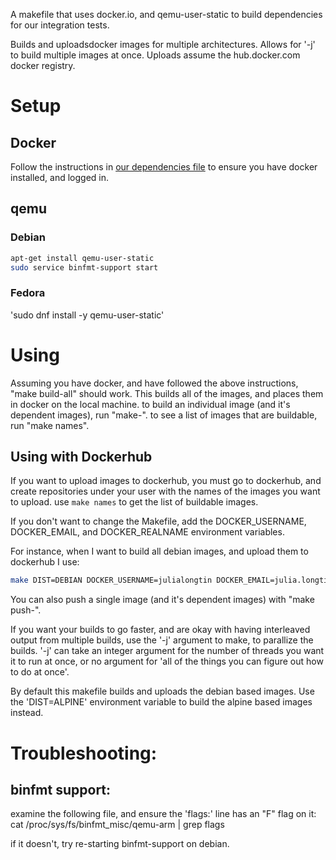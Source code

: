 A makefile that uses docker.io, and qemu-user-static to build dependencies for our integration tests.

Builds and uploadsdocker images for multiple architectures. Allows for '-j' to build multiple images at once. Uploads assume the hub.docker.com docker registry.

# Setup

## Docker

Follow the instructions in [our dependencies file](doc/Dependencies.md) to ensure you have docker installed, and logged in.

## qemu

### Debian


```bash
apt-get install qemu-user-static
sudo service binfmt-support start
```

### Fedora

'sudo dnf install -y qemu-user-static'

# Using

Assuming you have docker, and have followed the above instructions, "make build-all" should work. This builds all of the images, and places them in docker on the local machine.
to build an individual image (and it's dependent images), run "make-<imagename>". to see a list of images that are buildable, run "make names".

## Using with Dockerhub

If you want to upload images to dockerhub, you must go to dockerhub, and create repositories under your user with the names of the images you want to upload. use `make names` to get the list of buildable images.

If you don't want to change the Makefile, add the DOCKER_USERNAME, DOCKER_EMAIL, and DOCKER_REALNAME environment variables.

For instance, when I want to build all debian images, and upload them to dockerhub I use:
```bash
make DIST=DEBIAN DOCKER_USERNAME=julialongtin DOCKER_EMAIL=julia.longtin@wire.com DOCKER_REALNAME='Julia Longtin' push-all
```

You can also push a single image (and it's dependent images) with "make push-<imagename>".

If you want your builds to go faster, and are okay with having interleaved output from multiple builds, use the '-j' argument to make, to parallize the builds. '-j' can take an integer argument for the number of threads you want it to run at once, or no argument for 'all of the things you can figure out how to do at once'.

By default this makefile builds and uploads the debian based images. Use the 'DIST=ALPINE' environment variable to build the alpine based images instead.

# Troubleshooting:
## binfmt support:

examine the following file, and ensure the 'flags:' line has an "F" flag on it:
cat /proc/sys/fs/binfmt_misc/qemu-arm | grep flags

if it doesn't, try re-starting binfmt-support on debian.

